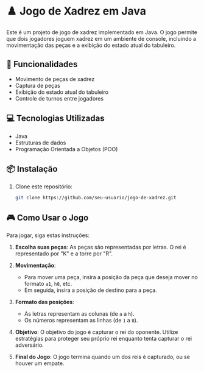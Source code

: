 # ♟️ Jogo de Xadrez em Java

Este é um projeto de jogo de xadrez implementado em Java. O jogo permite que dois jogadores joguem xadrez em um ambiente de console, incluindo a movimentação das peças e a exibição do estado atual do tabuleiro.

## 🚀 Funcionalidades

- Movimento de peças de xadrez
- Captura de peças
- Exibição do estado atual do tabuleiro
- Controle de turnos entre jogadores

## 💻 Tecnologias Utilizadas

- Java
- Estruturas de dados
- Programação Orientada a Objetos (POO)

## 📦 Instalação

1. Clone este repositório:
   ```bash
   git clone https://github.com/seu-usuario/jogo-de-xadrez.git

## 🎮 Como Usar o Jogo

Para jogar, siga estas instruções:

1. **Escolha suas peças**: As peças são representadas por letras. O rei é representado por "K" e a torre por "R".

2. **Movimentação**:
   - Para mover uma peça, insira a posição da peça que deseja mover no formato `a1`, `h8`, etc.
   - Em seguida, insira a posição de destino para a peça.

3. **Formato das posições**:
   - As letras representam as colunas (de `a` a `h`).
   - Os números representam as linhas (de `1` a `8`).

4. **Objetivo**: O objetivo do jogo é capturar o rei do oponente. Utilize estratégias para proteger seu próprio rei enquanto tenta capturar o rei adversário.

5. **Final do Jogo**: O jogo termina quando um dos reis é capturado, ou se houver um empate.
